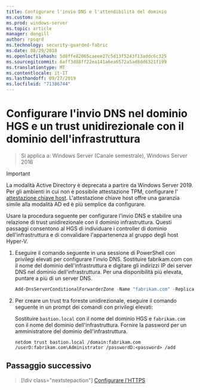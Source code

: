 ```yaml
---
title: Configurare l'invio DNS e l'attendibilità del dominio
ms.custom: na
ms.prod: windows-server
ms.topic: article
manager: dongill
author: rpsqrd
ms.technology: security-guarded-fabric
ms.date: 08/29/2018
ms.openlocfilehash: 5d8ffe82065caeee27c5d13f5243f13addc6c325
ms.sourcegitcommit: 6aff3d88ff22ea141a6ea6572a5ad8dd6321f199
ms.translationtype: MT
ms.contentlocale: it-IT
ms.lasthandoff: 09/27/2019
ms.locfileid: "71386744"
---
```

# <a name="configure-dns-forwarding-in-the-hgs-domain-and-a-one-way-trust-with-the-fabric-domain"></a>Configurare l'invio DNS nel dominio HGS e un trust unidirezionale con il dominio dell'infrastruttura

>Si applica a: Windows Server (Canale semestrale), Windows Server 2016

>[!IMPORTANT]
>La modalità Active Directory è deprecata a partire da Windows Server 2019. Per gli ambienti in cui non è possibile attestazione TPM, configurare l' [attestazione chiave host](guarded-fabric-initialize-hgs-key-mode.md). L'attestazione chiave host offre una garanzia simile alla modalità AD ed è più semplice da configurare. 

Usare la procedura seguente per configurare l'invio DNS e stabilire una relazione di trust unidirezionale con il dominio infrastruttura. Questi passaggi consentono al HGS di individuare i controller di dominio dell'infrastruttura e di convalidare l'appartenenza al gruppo degli host Hyper-V.

1.  Eseguire il comando seguente in una sessione di PowerShell con privilegi elevati per configurare l'invio DNS. Sostituire fabrikam.com con il nome del dominio dell'infrastruttura e digitare gli indirizzi IP dei server DNS nel dominio dell'infrastruttura. Per una disponibilità più elevata, puntare a più di un server DNS.

    ```powershell
    Add-DnsServerConditionalForwarderZone -Name "fabrikam.com" -ReplicationScope "Forest" -MasterServers <DNSserverAddress1>, <DNSserverAddress2>
    ```

2.  Per creare un trust tra foreste unidirezionale, eseguire il comando seguente in un prompt dei comandi con privilegi elevati:

    Sostituire `bastion.local` con il nome del dominio HGS e `fabrikam.com` con il nome del dominio dell'infrastruttura. Fornire la password per un amministratore del dominio dell'infrastruttura.

        netdom trust bastion.local /domain:fabrikam.com /userD:fabrikam.com\Administrator /passwordD:<password> /add

## <a name="next-step"></a>Passaggio successivo 

> [!div class="nextstepaction"]
> [Configurare l'HTTPS](guarded-fabric-configure-hgs-https.md)
